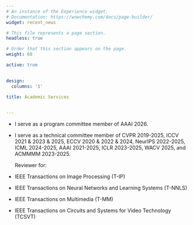 ```yaml
---
# An instance of the Experience widget.
# Documentation: https://wowchemy.com/docs/page-builder/
widget: recent_news

# This file represents a page section.
headless: true

# Order that this section appears on the page.
weight: 60

active: true

 
design:
  columns: '1'

title: Academic Services
 

---
```



- I serve as a program committee member of AAAI 2026.
- I serve as a technical committee member of CVPR 2019-2025, ICCV 2021 & 2023 & 2025, ECCV 2020 & 2022 & 2024, NeurIPS 2022-2025, ICML 2024-2025, AAAI 2021-2025, ICLR 2023-2025, WACV 2025, and ACMMMM 2023-2025.
  
  Reviewer for:
- IEEE Transactions on Image Processing (T-IP)
- IEEE Transactions on Neural Networks and Learning Systems (T-NNLS)
- IEEE Transactions on Multimedia (T-MM)
- IEEE Transactions on Circuits and Systems for Video Technology (TCSVT) 
